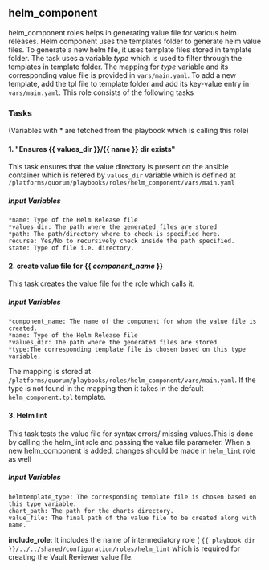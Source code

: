 ## helm_component
helm_component roles helps in generating value file for various helm releases. Helm component uses the templates folder to generate helm value files. To generate a new helm file, it uses template files stored in template folder. The task uses a variable *type* which is used to filter through the templates in template folder.
The mapping for *type* variable and its corresponding value file is provided in `vars/main.yaml`.
To add a new template, add the tpl file to template folder and add its key-value entry in `vars/main.yaml`. 
This role consists of the following tasks

### Tasks
(Variables with * are fetched from the playbook which is calling this role)
#### 1. "Ensures {{ values_dir }}/{{ name }} dir exists"
This task ensures that the value directory is present on the ansible container which is refered by `values_dir` variable which is defined at `/platforms/quorum/playbooks/roles/helm_component/vars/main.yaml`
##### Input Variables

    *name: Type of the Helm Release file 
    *values_dir: The path where the generated files are stored
    *path: The path/directory where to check is specified here.
    recurse: Yes/No to recursively check inside the path specified. 
    state: Type of file i.e. directory.


#### 2. create value file for {{ *component_name* }}
This task creates the value file for the role which calls it. 
##### Input Variables
    *component_name: The name of the component for whom the value file is created.
    *name: Type of the Helm Release file 
    *values_dir: The path where the generated files are stored
    *type:The corresponding template file is chosen based on this type variable.
The mapping is stored at `/platforms/quorum/playbooks/roles/helm_component/vars/main.yaml`. If the type is not found in the mapping then it takes in the default `helm_component.tpl` template.
 

#### 3. Helm lint
This task tests the value file for syntax errors/ missing values.This is done by calling the helm_lint role and passing the value file parameter. When a new helm_component is added, changes should be made in `helm_lint` role as well
##### Input Variables
    helmtemplate_type: The corresponding template file is chosen based on this type variable.
    chart_path: The path for the charts directory.
    value_file: The final path of the value file to be created along with name.
    
**include_role**: It includes the name of intermediatory role ( `{{ playbook_dir }}/../../shared/configuration/roles/helm_lint` which is required for creating the Vault Reviewer value file.
